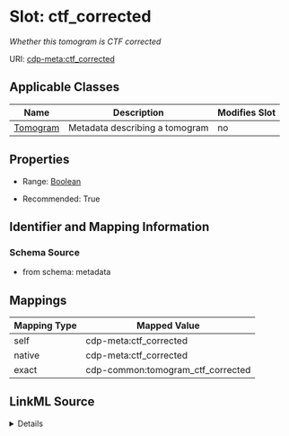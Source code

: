 

# Slot: ctf_corrected


_Whether this tomogram is CTF corrected_



URI: [cdp-meta:ctf_corrected](metadatactf_corrected)



<!-- no inheritance hierarchy -->





## Applicable Classes

| Name | Description | Modifies Slot |
| --- | --- | --- |
| [Tomogram](Tomogram.md) | Metadata describing a tomogram |  no  |







## Properties

* Range: [Boolean](Boolean.md)

* Recommended: True





## Identifier and Mapping Information







### Schema Source


* from schema: metadata




## Mappings

| Mapping Type | Mapped Value |
| ---  | ---  |
| self | cdp-meta:ctf_corrected |
| native | cdp-meta:ctf_corrected |
| exact | cdp-common:tomogram_ctf_corrected |




## LinkML Source

<details>
```yaml
name: ctf_corrected
description: Whether this tomogram is CTF corrected
from_schema: metadata
exact_mappings:
- cdp-common:tomogram_ctf_corrected
rank: 1000
alias: ctf_corrected
owner: Tomogram
domain_of:
- Tomogram
range: boolean
recommended: true
inlined: true
inlined_as_list: true

```
</details>